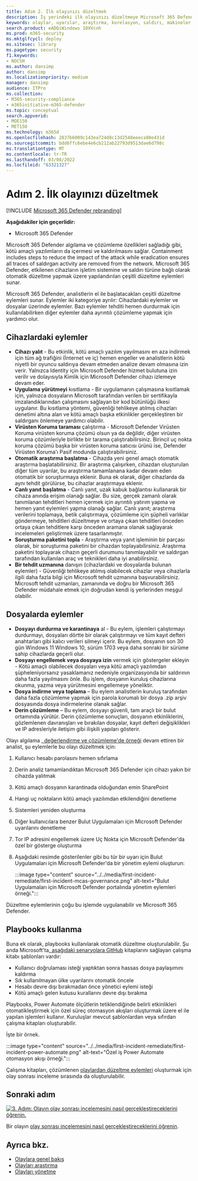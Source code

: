 ```yaml
---
title: Adım 2. İlk olayınızı düzeltmek
description: İş yerindeki ilk olayınızı düzeltmeye Microsoft 365 Defender.
keywords: olaylar, uyarılar, araştırma, korelasyon, saldırı, makineler, cihazlar, kullanıcılar, kimlikler, kimlik, posta kutusu, e-posta, 365, microsoft, m365, olay yanıtı, siber saldırı
search.product: eADQiWindows 10XVcnh
ms.prod: m365-security
ms.mktglfcycl: deploy
ms.sitesec: library
ms.pagetype: security
f1.keywords:
- NOCSH
ms.author: dansimp
author: dansimp
ms.localizationpriority: medium
manager: dansimp
audience: ITPro
ms.collection:
- M365-security-compliance
- m365initiative-m365-defender
ms.topic: conceptual
search.appverid:
- MOE150
- MET150
ms.technology: m365d
ms.openlocfilehash: 2837b6009c143ea724d8c13d2548eeeca80e431d
ms.sourcegitcommit: bdd6ffc6ebe4e6cb212ab22793d9513dae6d798c
ms.translationtype: MT
ms.contentlocale: tr-TR
ms.lasthandoff: 03/08/2022
ms.locfileid: "63321327"
---
```

# <a name="step-2-remediate-your-first-incident"></a>Adım 2. İlk olayınızı düzeltmek

[!INCLUDE [Microsoft 365 Defender rebranding](../includes/microsoft-defender.md)]

**Aşağıdakiler için geçerlidir:**
- Microsoft 365 Defender

Microsoft 365 Defender algılama ve çözümleme özellikleri sağladığı gibi, kötü amaçlı yazılımların da içermesi ve kaldırılmasını sağlar. Containment includes steps to reduce the impact of the attack while eradication ensures all traces of saldırgan activity are removed from the network. Microsoft 365 Defender, etkilenen cihazların işletim sistemine ve saldırı türüne bağlı olarak otomatik düzeltme yapmak üzere [](m365d-autoir.md) yapılandırılan çeşitli düzeltme eylemleri sunar.

Microsoft 365 Defender, analistlerin el ile başlatacakları çeşitli düzeltme eylemleri sunar. Eylemler iki kategoriye ayrılır: Cihazlardaki eylemler ve dosyalar üzerinde eylemler. Bazı eylemler tehditi hemen durdurmak için kullanılabilirken diğer eylemler daha ayrıntılı çözümleme yapmak için yardımcı olur.

## <a name="actions-on-devices"></a>Cihazlardaki eylemler

- **Cihazı yalıt** - Bu etkinlik, kötü amaçlı yazılım yayılmasını en aza indirmek için tüm ağ trafiğini (İnternet ve iç) hemen engeller ve analistlerin kötü niyetli bir oyuncu saldırıya devam etmeden analize devam olmasına izin verir. Yalnızca Identity için Microsoft Defender hizmet bulutuna izin verilir ve dolayısıyla Kimlik için Microsoft Defender cihazı izlemeye devam eder. 
- **Uygulama yürütmeyi** kısıtlama - Bir uygulamanın çalışmasına kısıtlamak için, yalnızca dosyaların Microsoft tarafından verilen bir sertifikayla imzalandıklarından çalışmasını sağlayan bir kod bütünlüğü ilkesi uygulanır. Bu kısıtlama yöntemi, güvenliği tehlikeye atılmış cihazları denetimi altına alan ve kötü amaçlı başka etkinlikler gerçekleştiren bir saldırganı önlemeye yardımcı olabilir.
- **Virüsten Koruma taraması** çalıştırma - Microsoft Defender Virüsten Koruma virüsten koruma çözümü olsun ya da değildir, diğer virüsten koruma çözümleriyle birlikte bir tarama çalıştırabilirsiniz. Birincil uç nokta koruma çözümü başka bir virüsten koruma satıcısı ürünü ise, Defender Virüsten Koruma'ı Pasif modunda çalıştırabilirsiniz.
- **Otomatik araştırma başlatma** - Cihazda yeni genel amaçlı otomatik araştırma başlatabilirsiniz. Bir araştırma çalışırken, cihazdan oluşturulan diğer tüm uyarılar, bu araştırma tamamlanana kadar devam eden otomatik bir soruşturmaya eklenir. Buna ek olarak, diğer cihazlarda da aynı tehdit görülürse, bu cihazlar araştırmaya eklenir.
- **Canlı yanıt başlatma** - Canlı yanıt, uzak kabuk bağlantısı kullanarak bir cihaza anında erişim olanağı sağlar. Bu size, gerçek zamanlı olarak tanımlanan tehditleri hemen içermek için ayrıntılı yatırım yapma ve hemen yanıt eylemleri yapma olanağı sağlar. Canlı yanıt; araştırma verilerini toplamaya, betik çalıştırmaya, çözümleme için şüpheli varlıklar göndermeye, tehditleri düzeltmeye ve ortaya çıkan tehditleri önceden ortaya çıkan tehditlere karşı önceden aramana olanak sağlayarak incelemeleri geliştirmek üzere tasarlanmıştır.
- **Soruşturma paketini topla** - Araştırma veya yanıt işleminin bir parçası olarak, bir soruşturma paketini bir cihazdan toplayabilirsiniz. Araştırma paketini toplayarak cihazın geçerli durumunu tanımlayabilir ve saldırgan tarafından kullanılan araç ve teknikleri daha iyi anabilirsiniz. 
- **Bir tehdit uzmanına** danışın (cihazlardaki ve dosyalarda bulunan eylemler) - Güvenliği tehlikeye atılmış olabilecek cihazlar veya cihazlarla ilgili daha fazla bilgi için Microsoft tehdit uzmanına başvurabilirsiniz. Microsoft tehdit uzmanları, zamanında ve doğru bir Microsoft 365 Defender müdahale etmek için doğrudan kendi iş yerlerinden meşgul olabilir. 

## <a name="actions-on-files"></a>Dosyalarda eylemler

- **Dosyayı durdurma ve karantinaya** al - Bu eylem, işlemleri çalıştırmayı durdurmayı, dosyaları dörtte bir olarak çalıştırmayı ve tüm kayıt defteri anahtarları gibi kalıcı verileri silmeyi içerir. Bu eylem, dosyanın son 30 gün Windows 11 Windows 10, sürüm 1703 veya daha sonraki bir sürüme sahip cihazlarda geçerli olur. 
- **Dosyayı engellemek veya dosyaya izin** vermek için göstergeler ekleyin - Kötü amaçlı olabilecek dosyaları veya kötü amaçlı yazılımdan şüpheleniyorsanız yasaklamanız nedeniyle organizasyonda bir saldırının daha fazla yayılmasını önle. Bu işlem, dosyanın kuruluş cihazlarına okunma, yazma veya yürütmesini engellemeye yöneliktir.
- **Dosya indirme veya toplama** – Bu eylem analistlerin kuruluş tarafından daha fazla çözümleme yapmak için parola korumalı bir dosya .zip arşiv dosyasında dosya indirmelerine olanak sağlar.
- **Derin çözümleme** – Bu eylem, dosyayı güvenli, tam araçlı bir bulut ortamında yürütür. Derin çözümleme sonuçları, dosyanın etkinliklerini, gözlemlenen davranışları ve bırakılan dosyalar, kayıt defteri değişiklikleri ve IP adresleriyle iletişim gibi ilişkili yapıları gösterir. 

Olayı algılama [, değerlendirme ve çözümleme'de örneği](first-incident-analyze.md#analyze-your-first-incident) devam ettiren bir analist, şu eylemlerle bu olayı düzeltmek için:

1. Kullanıcı hesabı parolasını hemen sıfırlama
2. Derin analiz tamamlandıktan Microsoft 365 Defender için cihazı yakın bir cihazda yalıtmak
3. Kötü amaçlı dosyanın karantinada olduğundan emin SharePoint
4. Hangi uç noktaların kötü amaçlı yazılımdan etkilendiğini denetleme
5. Sistemleri yeniden oluşturma
6. Diğer kullanıcılara benzer Bulut Uygulamaları için Microsoft Defender uyarılarını denetleme
7. Tor IP adresini engellemek üzere Uç Nokta için Microsoft Defender'da özel bir gösterge oluşturma
8. Aşağıdaki resimde gösterilenler gibi bu tür bir uyarı için Bulut Uygulamaları için Microsoft Defender'da bir yönetim eylemi oluşturun:

   :::image type="content" source="../../media/first-incident-remediate/first-incident-mcas-governance.png" alt-text="Bulut Uygulamaları için Microsoft Defender portalında yönetim eylemleri örneği.":::

Düzeltme eylemlerinin çoğu bu işlemde uygulanabilir ve Microsoft 365 Defender.

## <a name="using-playbooks"></a>Playbooks kullanma

Buna ek olarak, playbooks kullanılarak otomatik düzeltme oluşturulabilir. Şu anda Microsoft'ta[, aşağıdaki senaryolara GitHub](https://github.com/microsoft/Microsoft-Cloud-App-Security/tree/master/Playbooks) kitaplarını sağlayan çalışma kitabı şablonları vardır:

- Kullanıcı doğrulaması isteği yaptıktan sonra hassas dosya paylaşımını kaldırma
- Sık kullanılmayan ülke uyarılarını otomatik öncele
- Hesabı devre dışı bırakmadan önce yönetici eylemi isteği
- Kötü amaçlı gelen kutusu kurallarını devre dışı bırakma

Playbooks, Power Automate ölçütlerin tetiklendiğinde belirli etkinlikleri otomatikleştirmek için özel süreç otomasyon akışları oluşturmak üzere el ile yapılan işlemleri kullanır. Kuruluşlar mevcut şablonlardan veya sıfırdan çalışma kitapları oluşturabilir. 

İşte bir örnek.
 
:::image type="content" source="../../media/first-incident-remediate/first-incident-power-automate.png" alt-text="Özel iş Power Automate otomasyon akışı örneği."::: 
 
Çalışma kitapları, çözümlenen [olaylardan düzeltme eylemleri](first-incident-post.md) oluşturmak için olay sonrası inceleme sırasında da oluşturulabilir. 

## <a name="next-step"></a>Sonraki adım

[![3. Adım: Olayın olay sonrası incelemesini nasıl gerçekleştireceklerini öğrenin.](../../media/first-incident-overview/first-incident-path-step3.png)](first-incident-post.md)

Bir olayın [olay sonrası incelemesini nasıl gerçekleştireceklerini öğrenin](first-incident-post.md).

## <a name="see-also"></a>Ayrıca bkz.

- [Olaylara genel bakış](incidents-overview.md)
- [Olayları araştırma](investigate-incidents.md)
- [Olayları yönetme](manage-incidents.md)
